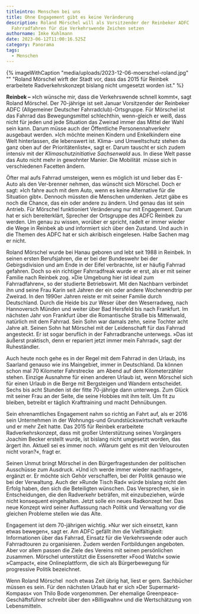 ```yaml
---
titleintro: Menschen bei uns
title: Ohne Engagement gibt es keine Veränderung
description: Roland Mörschel will als Vorsitzender der Reinbeker ADFC  über das
  Fahrradfahren für die Verkehrswende Zeichen setzen
authorname: Imke Kuhlmann
date: 2023-06-12T11:00:16.525Z
category: Panorama
tags:
  - Menschen
---
```



{% imageWithCaption "media/uploads/2023-12-06-moerschel-roland.jpg" "" "Roland Mörschel wirft der Stadt vor, dass das 2015 für Reinbek erarbeitete Radverkehrskonzept bislang nicht umgesetzt worden ist." %}



**Reinbek –** »Ich wünsche mir, dass die Verkehrswende schnell kommt«, sagt Roland Mörschel. Der 70-jährige ist seit Januar Vorsitzender der Reinbeker ADFC (Allgemeiner Deutscher Fahrradclub)-Ortsgruppe. Für Mörschel ist das Fahrrad das Bewegungsmittel schlechthin, wenn-gleich er weiß, dass nicht für jeden und jede Situation das Zweirad immer das Mittel der Wahl sein kann. Darum müsse auch der Öffentliche Personennahverkehr ausgebaut werden. »Ich möchte meinen Kindern und Enkelkindern eine Welt hinterlassen, die lebenswert ist. Klima- und Umweltschutz stehen da ganz oben auf der Prioritätenliste«, sagt er. Darum tauscht er sich zudem intensiv mit der *Klimaschutzinitiative Sachsenwald* aus. In diese Welt passe das Auto nicht mehr in gewohnter Manier. Die Mobilität  müsse sich in verschiedenen Facetten ändern.

Öfter mal aufs Fahrrad umsteigen, wenn es möglich ist und lieber das E-Auto als den Ver-brenner nehmen, das wünscht sich Mörschel. Doch er sagt: »Ich fahre auch mit dem Auto, wenn es keine Alternative für die Situation gibt«. Dennoch müssten die Menschen umdenken. Jetzt gäbe es noch die Chance, das ein oder andere zu ändern. Und genau das ist sein Antrieb. Für Mörschel funktioniert Veränderung nur mit Engagement. Darum hat er sich bereiterklärt, Sprecher der Ortsgruppe des ADFC Reinbek zu werden. Um genau zu wissen, worüber er spricht, radelt er immer wieder die Wege in Reinbek ab und informiert sich über den Zustand. Und auch in die Themen des ADFC hat er sich akribisch eingelesen. Halbe Sachen mag er nicht.

Roland Mörschel wurde bei Hanau geboren und lebt seit 1988 in Reinbek. In seinen ersten Berufsjahren, die er bei der Bundeswehr bei der Gebirgsdivision und am Ende in der Eifel verbrachte, ist er häufig Fahrrad gefahren. Doch so ein richtiger Fahrradfreak wurde er erst, als er mit seiner Familie nach Reinbek zog. »Die Umgebung hier ist ideal zum Fahrradfahren«, so der studierte Betriebswirt. Mit den Nachbarn verbindet ihn und seine Frau Karin seit Jahren der ein oder andere Wochenendtrip per Zweirad. In den 1990er Jahren reiste er mit seiner Familie durch Deutschland. Durch die Heide bis zur Weser über den Weserradweg, nach Hannoversch Münden und weiter über Bad Hersfeld bis nach Frankfurt. Im nächsten Jahr von Frankfurt über die Romantische Straße bis Mittenwald, natürlich mit dem Fahrrad. Sein Sohn war damals zehn, seine Tochter acht Jahre alt. Seinen Sohn hat Mörschel mit der Leidenschaft für das Fahrrad angesteckt. Er ist sogar beruflich in der Fahrradbranche unterwegs. »Das ist äußerst praktisch, denn er repariert jetzt immer mein Fahrrad«, sagt der Ruheständler.

Auch heute noch gehe es in der Regel mit dem Fahrrad in den Urlaub, ins Saarland genauso wie ins Maingebiet, immer in Deutschland. Da können schon mal 70 Kilometer Fahrstrecke  am Abend auf dem Kilometerzähler stehen. Einzige Ausnahme für einen anderen Urlaub ist, wenn Mörschel sich für einen Urlaub in die Berge mit Bergsteigen und Wandern entscheidet. Sechs bis acht Stunden ist der fitte 70-jährige dann unterwegs. Zum Glück mit seiner Frau an der Seite, die seine Hobbies mit ihm teilt. Um fit zu bleiben, betreibt er täglich Krafttraining und macht Dehnübungen. 

Sein ehrenamtliches Engagement nahm so richtig an Fahrt auf, als er 2016 sein Unternehmen in der Wohnungs-und Grundstückswirtschaft verkaufte und er mehr Zeit hatte. Das 2015 für Reinbek erarbeitete Radverkehrskonzept, dass mit großer Unterstützung seines Vorgängers  Joachim Becker erstellt wurde, ist bislang nicht umgesetzt worden, das ärgert ihn. Aktuell sei es immer noch. »Warum geht es mit den Velourouten nicht voran?«, fragt er. 

Seinen Unmut bringt Mörschel in den Bürgerfragestunden der politischen Ausschüsse zum Ausdruck. »Und ich werde immer wieder nachfragen«, ergänzt er. Er möchte sich Gehör verschaffen, bei der Politik genauso wie bei der Verwaltung. Auch der »Runde Tisch Rad« würde bislang nicht den Erfolg haben, den sich die Beteiligten wünschen. Das Versprechen, sie in Entscheidungen, die den Radverkehr beträfen, mit einzubeziehen, würde nicht konsequent eingehalten. Jetzt solle ein neues Radkonzept her. Das neue Konzept wird seiner Auffassung nach Politik und Verwaltung vor die gleichen Probleme stellen wie das Alte.

Engagement ist dem 70-jährigen wichtig. »Nur wer sich einsetzt, kann etwas bewegen«, sagt er. Am ADFC gefällt ihm die Vielfältigkeit: Informationen über das Fahrrad, Einsatz für die Verkehrswende oder auch Fahrradtouren zu organisieren. Zudem werden Fortbildungen angeboten. Aber vor allem passen die Ziele des Vereins mit seinen persönlichen zusammen. Mörschel unterstützt die Essensretter »Food Watch« sowie »Campact«, eine Onlineplattform, die sich als Bürgerbewegung für progressive Politik bezeichnet. 

Wenn Roland Mörschel  noch etwas Zeit übrig hat, liest er gern. Sachbücher müssen es sein. Für den nächsten Urlaub hat er sich »Der Supermarkt-Kompass« von Thilo Bode vorgenommen. Der ehemalige Greenpeace-Geschäftsführer schreibt über den »Billigwahn« und die Wertschätzung von Lebensmitteln.